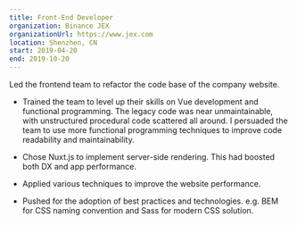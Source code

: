 ```yaml
---
title: Front-End Developer
organization: Binance JEX
organizationUrl: https://www.jex.com
location: Shenzhen, CN
start: 2019-04-20
end: 2019-10-20
---
```


Led the frontend team to refactor the code base of the company website.

-   Trained the team to level up their skills on Vue development and functional programming. The legacy code was near unmaintainable, with unstructured procedural code scattered all around. I persuaded the team to use more functional programming techniques to improve code readability and maintainability.

-   Chose Nuxt.js to implement server-side rendering. This had boosted both DX and app performance.

-   Applied various techniques to improve the website performance.

-   Pushed for the adoption of best practices and technologies. e.g. BEM for CSS naming convention and Sass for modern CSS solution.
